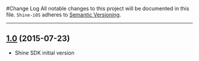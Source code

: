 #Change Log
All notable changes to this project will be documented in this file.
`Shine-iOS` adheres to [Semantic Versioning](http://semver.org/).

---

## [1.0](https://github.com/SoundwaveApp/Shine-iOS/releases/tag/1.0) (2015-07-23)

* Shine SDK initial version

